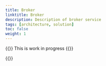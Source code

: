 ```yaml
---
title: Broker
linktitle: Broker
description: Description of broker service
tags: [architecture, solution]
toc: false
weight: 1
---
```


{{<notice warning>}} <!-- info -->
This is work in progress
{{</notice>}}

{{<children />}}
